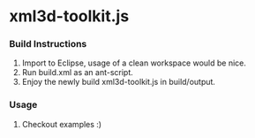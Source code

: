 xml3d-toolkit.js
===============

### Build Instructions ###

1. Import to Eclipse, usage of a clean workspace would be nice.
2. Run build.xml as an ant-script.
3. Enjoy the newly build xml3d-toolkit.js in build/output.

### Usage ###

1. Checkout examples :)
